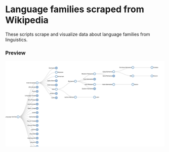 # Language families scraped from Wikipedia

These scripts scrape and visualize data about language families from linguistics.

### Preview

![Preview](img.png)